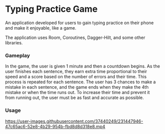 # Typing Practice Game

An application developed for users to gain typing practice on their phone and make it enjoyable, like a game.

The application uses Room, Coroutines, Dagger-Hilt, and some other libraries.

### Gameplay

In the game, the user is given 1 minute and then a countdown begins. As the user finishes each sentence, they earn extra time proportional to their speed and a score based on the number of errors and their time. This process is repeated for each sentence. The user has 3 chances to make a mistake in each sentence, and the game ends when they make the 4th mistake or when the time runs out. To increase their time and prevent it from running out, the user must be as fast and accurate as possible. 

### Usage

https://user-images.githubusercontent.com/37440249/231447946-47c65ac6-52e8-4b29-954b-fbd8d8d318e8.mp4

